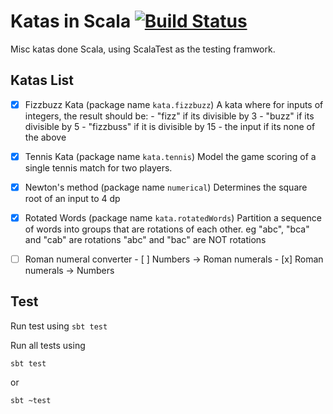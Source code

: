 # Katas in Scala [![Build Status](https://travis-ci.org/amaalali/katas-scala.svg?branch=master)](https://travis-ci.org/amaalali/katas-scala)
Misc katas done Scala, using ScalaTest as the testing framwork.

## Katas List
- [x] Fizzbuzz Kata (package name `kata.fizzbuzz`)
        A kata where for inputs of integers, the result should be:
           - "fizz" if its divisible by 3
           - "buzz" if its divisible by 5
           - "fizzbuss" if it is divisible by 15
           - the input if its none of the above

- [x] Tennis Kata (package name `kata.tennis`)
        Model the game scoring of a single tennis match for two players.

- [x] Newton's method (package name `numerical`)
        Determines the square root of an input to 4 dp

- [x] Rotated Words (package name `kata.rotatedWords`)
        Partition a sequence of words into groups that are rotations of each other.
        eg  "abc", "bca" and "cab" are rotations
            "abc" and "bac" are NOT rotations
            
- [ ] Roman numeral converter
       - [ ] Numbers -> Roman numerals
       - [x] Roman numerals -> Numbers

## Test
Run test using `sbt test`

Run all tests using
```
sbt test
```
or
```
sbt ~test
```
